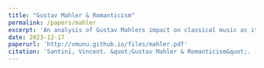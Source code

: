 ```yaml
---
title: "Gustav Mahler & Romanticism"
permalink: /papers/mahler
excerpt: 'An analysis of Gustav Mahlers impact on classical music as it pertains to the 19th century movement of Romanticism as a whole, particularly focusing on his first two symphonies.'
date: 2023-12-17
paperurl: 'http://vmunu.github.io/files/mahler.pdf'
citation: 'Santini, Vincent. &quot;Gustav Mahler & Romanticism&quot;. (2023).'
---
```



